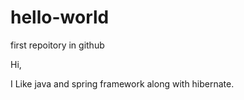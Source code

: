 # hello-world
first repoitory in github

Hi,

I Like java and spring framework along with hibernate.

